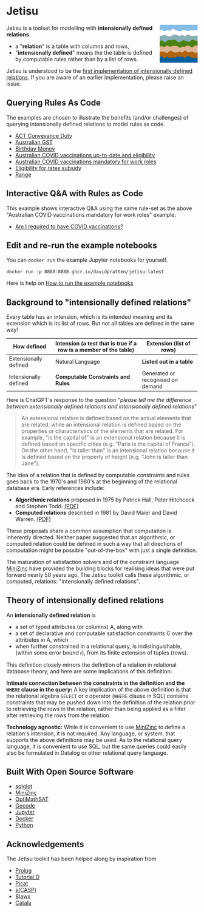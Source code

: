 # Jetisu

<img align="right" width="100" height="100" src="images/jetisu_logo.png">

Jetisu is a toolset for modelling with __intensionally defined relations__.
- a "__relation__" is a table with columns and rows,
- "__intensionally defined__" means the the table is defined by computable rules rather than by a list of rows.

Jetisu is understood to be the [first implementation of intensionally defined relations](docs/first_implementation.md). If you are aware of an earlier implementation, please raise an issue.

## Querying Rules As Code
The examples are chosen to illustrate the benefits (and/or challenges) of querying intensionally defined relations to model rules as code.
- [ACT Conveyance Duty](ACT_Conveyance_Duty.ipynb)
- [Australian GST](Australian_GST.ipynb)
- [Birthday Money](Birthday%20Money.ipynb)
- [Australian COVID vaccinations up-to-date and eligibility](COVID_vaccinations.ipynb)
- [Australian COVID vaccinations mandatory for work roles](COVID_vaccinations_and_work.ipynb)
- [Eligibility for rates subsidy](eligible_for_rates_subsidy.ipynb)
- [Range](Range.ipynb)

## Interactive Q&A with Rules as Code
This example shows interactive Q&A using the same rule-set as the above "Australian COVID vaccinations mandatory for work roles" example:
- [Am I required to have COVID vaccinations?](Goal_seeking_covid_vaccination_and_work.ipynb)

## Edit and re-run the example notebooks
You can  ```docker run``` the example Jupyter notebooks for yourself.

```shell
docker run -p 8888:8888 ghcr.io/davidpratten/jetisu:latest
```
Here is help on [How to run the example notebooks](docs/run_notebooks.md) 
## Background to "intensionally defined relations"
Every table has an intension, which is its intended meaning and its extension which is its list of rows. But not all tables 
are defined in the same way!  

| How defined           | Intension (a test that is true if a row is a member of the table) | Extension (list of rows)          |
|-----------------------|-------------------------------------------------------------------|-----------------------------------|
| Extensionally defined | Natural Language                                                  | __Listed out in a table__         |
| Intensionally defined | __Computable Constraints and Rules__                              | Generated or recognised on demand |

Here is ChatGPT's response to the question "_please tell me  the difference between extensionally defined relations and intensionally defined relations_"
> An extensional relation is defined based on the actual elements that are related, while an intensional relation is defined based on the properties 
> or characteristics of the elements that are related. For example, "is the capital of" is an extensional relation because it is defined based on 
> specific cities (e.g. "Paris is the capital of France"). On the other hand, "is taller than" is an intensional relation because it 
> is defined based on the property of height (e.g. "John is taller than Jane").

The idea of a relation that is defined by computable constraints and rules goes back to the 1970's and 1980's at the beginning of the relational database era. Early references include:

- __Algorithmic relations__ proposed in 1975 by Patrick Hall, Peter Hitchcock and Stephen Todd. [(PDF)](https://dl.acm.org/doi/pdf/10.1145/512976.512998) 
- __Computed relations__ described in 1981 by David Maier and David Warren. [(PDF)](https://dl.acm.org/doi/pdf/10.1145/582318.582345)

These proposals share a common assumption that computation is inherently directed. Neither paper suggested that an algorithmic, or computed relation could be defined in such a way that all directions of computation might be possible "out-of-the-box" with just a single definition.

The maturation of satisfaction solvers and of the constraint language [MiniZinc](https://www.minizinc.org) have provided the building blocks for realising ideas that were put forward nearly 50 years ago. The Jetisu toolkit calls these algorithmic, or computed, relations: "intensionally defined relations".

## Theory of intensionally defined relations
An __intensionally defined relation__ is 
- a set of typed attributes (or columns) A, along with
- a set of declarative and computable satisfaction constraints C over the attributes in A, which
- when further constrained in a relational query, is indistinguishable, (within some error bound 𝜖), from its finite extension of tuples (rows).

This definition closely mirrors the definition of a relation in relational database theory, and here are some implications of this definition:

__Intimate connection between the constraints in the definition and the ```WHERE``` clause in the query:__ A key implication of the above definition is that the relational algebra ```SELECT``` or ```σ``` operator (```WHERE``` clause in SQL) contains constraints that may be pushed down into the definition of the relation prior to retrieving the rows in the relation, rather than being applied as a filter after retrieving the rows from the relation. 

__Technology agnostic:__ While it is convenient to use [MiniZinc](https://www.minizinc.org) to define a relation's intension, it is not required. Any language, or system, that supports the above definitions may be used.  As to the relational query language, it is convenient to use SQL, but the same queries could easily also be formulated in Datalog or other relational query language.

## Built With Open Source Software
* [sqlglot](https://github.com/tobymao/sqlglot)
* [MiniZinc](https://www.minizinc.org/)
* [OptiMathSAT](https://optimathsat.disi.unitn.it/)
* [Gecode](https://www.gecode.org/)
* [Jupyter](https://jupyter.org/)
* [Docker](https://www.docker.com/)
* [Python](https://www.python.org/)

## Acknowledgements
The Jetisu toolkit has been helped along by inspiration from
* [Prolog](https://athena.ecs.csus.edu/~mei/logicp/Programming_in_Prolog.pdf)
* [Tutorial D](https://www.dcs.warwick.ac.uk/~hugh/TTM/)
* [Picat](http://www.picat-lang.org/) 
* [s(CASP)](https://ceur-ws.org/Vol-2970/gdepaper1.pdf)
* [Blawx](https://www.blawx.com/)
* [Catala](https://catala-lang.org/)
